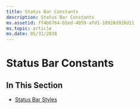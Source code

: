 ```yaml
---
title: Status Bar Constants
description: Status Bar Constants
ms.assetid: ff4b6764-b5ed-4059-afd1-10928d920d11
ms.topic: article
ms.date: 05/31/2018
---
```


# Status Bar Constants

## In This Section

-   [Status Bar Styles](status-bar-styles.md)

 

 




